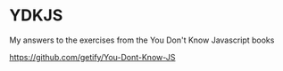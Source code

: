 # YDKJS
My answers to the exercises from the You Don't Know Javascript books

https://github.com/getify/You-Dont-Know-JS
